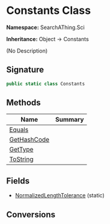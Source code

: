 # Constants Class
**Namespace:** SearchAThing.Sci

**Inheritance:** Object → Constants

(No Description)

## Signature
```csharp
public static class Constants
```
## Methods
|**Name**|**Summary**|
|---|---|
|[Equals](Constants/Equals.md)||
|[GetHashCode](Constants/GetHashCode.md)||
|[GetType](Constants/GetType.md)||
|[ToString](Constants/ToString.md)||
## Fields
- [NormalizedLengthTolerance](Constants/NormalizedLengthTolerance.md) (static)
## Conversions
